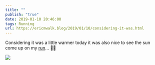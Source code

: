 ```yaml
---
title: ""
publish: "true"
date: 2019-01-10 20:46:00
tags: Running
url: https://ericmwalk.blog/2019/01/10/considering-it-was.html
---
```


Considering it was a little warmer today it was also nice to see the sun come up on my [run](https://www.strava.com/activities/2068821989)... 🏃‍♂️

![](https://ericmwalk.blog/uploads/2022/04ec12ba95.jpg)